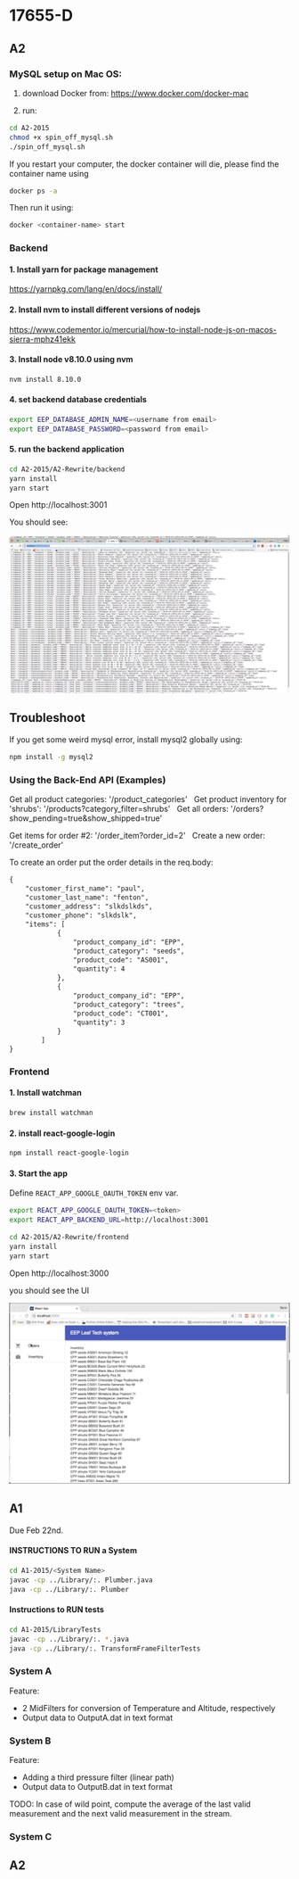 # 17655-D

## A2

### MySQL setup on Mac OS:

1. download Docker from: https://www.docker.com/docker-mac

2. run:
```bash
cd A2-2015
chmod +x spin_off_mysql.sh
./spin_off_mysql.sh
```

If you restart your computer, the docker container will die, please find the container name using

```bash
docker ps -a
```

Then run it using:
```bash
docker <container-name> start
```

### Backend

#### 1. Install yarn for package management

https://yarnpkg.com/lang/en/docs/install/

#### 2. Install nvm to install different versions of nodejs

https://www.codementor.io/mercurial/how-to-install-node-js-on-macos-sierra-mphz41ekk

#### 3. Install node v8.10.0 using nvm

```bash
nvm install 8.10.0
```

#### 4. set backend database credentials

```bash
export EEP_DATABASE_ADMIN_NAME=<username from email>
export EEP_DATABASE_PASSWORD=<password from email>
```

#### 5. run the backend application

```bash
cd A2-2015/A2-Rewrite/backend
yarn install
yarn start
```



Open http://localhost:3001

You should see:

![GitHub Logo](A2-2015/A2-Rewrite/imgs/api.png)

## Troubleshoot

If you get some weird mysql error, install mysql2 globally using:

```bash
npm install -g mysql2
```

### Using the Back-End API (Examples)

Get all product categories: '<url>/product_categories'
  
Get product inventory for 'shrubs': '<url>/products?category_filter=shrubs'
  
Get all orders: '<url>/orders?show_pending=true&show_shipped=true'
 
Get items for order #2: '<url>/order_item?order_id=2'
  
Create a new order: '<url>/create_order'
  
To create an order put the order details in the req.body:
```
{
	"customer_first_name": "paul",
	"customer_last_name": "fenton",
	"customer_address": "slkdslkds",
	"customer_phone": "slkdslk",
	"items": [
			{
				"product_company_id": "EPP",
				"product_category": "seeds",
				"product_code": "AS001",
				"quantity": 4
			},
			{
				"product_company_id": "EPP",
				"product_category": "trees",
				"product_code": "CT001",
				"quantity": 3
			}
		]
}
```

### Frontend

#### 1. Install watchman

```bash
brew install watchman
```

#### 2. install react-google-login

```bash
npm install react-google-login
```

#### 3. Start the app

Define ```REACT_APP_GOOGLE_OAUTH_TOKEN``` env var.

```bash
export REACT_APP_GOOGLE_OAUTH_TOKEN=<token>
export REACT_APP_BACKEND_URL=http://localhost:3001
```

```bash
cd A2-2015/A2-Rewrite/frontend
yarn install
yarn start
```

Open http://localhost:3000

you should see the UI

![GitHub Logo](A2-2015/A2-Rewrite/imgs/menu.gif)




## A1

Due Feb 22nd.

#### INSTRUCTIONS TO RUN a System

```bash
cd A1-2015/<System Name>
javac -cp ../Library/:. Plumber.java
java -cp ../Library/:. Plumber
```  

#### Instructions to RUN tests

```bash
cd A1-2015/LibraryTests
javac -cp ../Library/:. *.java
java -cp ../Library/:. TransformFrameFilterTests
```  



### System A

Feature:

  - 2 MidFilters for conversion of Temperature and Altitude, respectively
  - Output data to OutputA.dat in text format


### System B

Feature:

  - Adding a third pressure filter (linear path)
  - Output data to OutputB.dat in text format

TODO:
In case of wild point, compute the average of the last valid measurement and the next valid measurement in the stream.


### System C

## A2
